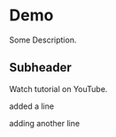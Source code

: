 # Demo

Some Description.

## Subheader

Watch tutorial on YouTube.

added a line

adding another line 
